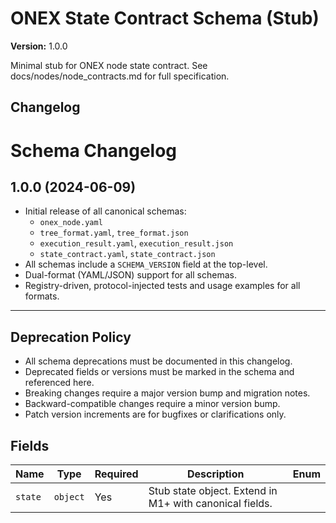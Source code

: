 <!-- === OmniNode:Metadata ===
metadata_version: 0.1.0
protocol_version: 1.1.0
owner: OmniNode Team
copyright: OmniNode Team
schema_version: 1.1.0
name: state_contract.md
version: 1.0.0
uuid: 2afd0c69-6096-43ee-b645-5da8ae5ecf8a
author: OmniNode Team
created_at: 2025-05-22T17:18:16.683034
last_modified_at: 2025-05-22T21:19:13.464560
description: Stamped by ONEX
state_contract: state_contract://default
lifecycle: active
hash: 6ef072371689abfeb71a6d75396a44f9056b9c799196fc975c5e13310765a965
entrypoint: python@state_contract.md
runtime_language_hint: python>=3.11
namespace: onex.stamped.state_contract
meta_type: tool
<!-- === /OmniNode:Metadata === -->


# ONEX State Contract Schema (Stub)

**Version:** 1.0.0

Minimal stub for ONEX node state contract. See docs/nodes/node_contracts.md for full specification.


## Changelog
# Schema Changelog

## 1.0.0 (2024-06-09)

- Initial release of all canonical schemas:
  - `onex_node.yaml`
  - `tree_format.yaml`, `tree_format.json`
  - `execution_result.yaml`, `execution_result.json`
  - `state_contract.yaml`, `state_contract.json`
- All schemas include a `SCHEMA_VERSION` field at the top-level.
- Dual-format (YAML/JSON) support for all schemas.
- Registry-driven, protocol-injected tests and usage examples for all formats.

---

## Deprecation Policy

- All schema deprecations must be documented in this changelog.
- Deprecated fields or versions must be marked in the schema and referenced here.
- Breaking changes require a major version bump and migration notes.
- Backward-compatible changes require a minor version bump.
- Patch version increments are for bugfixes or clarifications only.



## Fields
| Name | Type | Required | Description | Enum |
|------|------|----------|-------------|------|
| `state` | `object` | Yes | Stub state object. Extend in M1+ with canonical fields. |  |
